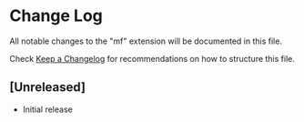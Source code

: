 # Change Log

All notable changes to the "mf" extension will be documented in this file.

Check [Keep a Changelog](http://keepachangelog.com/) for recommendations on how to structure this file.

## [Unreleased]

- Initial release